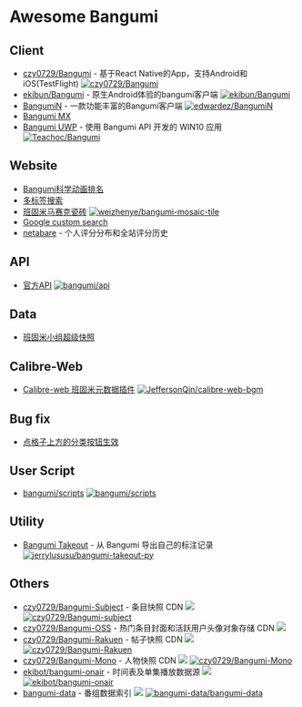 # Awesome Bangumi

<!--## TOC

1. [Client](#client)
2. [Website](#website)
3. [API](#api)
4. [Data](#data)
5. [Calibre-Web](#calibre-web)
6. [Bug fix](#bug-fix)
7. [User Script](#user-script)
8. [Utility](#utility)
9. [Others](#others)
-->

## Client

- [czy0729/Bangumi](https://github.com/czy0729/Bangumi) - 基于React Native的App，支持Android和iOS(TestFlight) [![czy0729/Bangumi](https://img.shields.io/github/last-commit/czy0729/Bangumi?logo=Github)](https://github.com/czy0729/Bangumi) 
- [ekibun/Bangumi](https://github.com/ekibun/Bangumi) - 原生Android体验的bangumi客户端 [![ekibun/Bangumi](https://img.shields.io/github/last-commit/ekibun/Bangumi?logo=Github)](https://github.com/ekibun/Bangumi) 
- [BangumiN](https://bangumin.github.io/) - 一款功能丰富的Bangumi客户端 [![edwardez/BangumiN](https://img.shields.io/github/last-commit/edwardez/BangumiN?logo=Github)](https://github.com/edwardez/BangumiN) 
- [Bangumi MX](http://bgmx.mysxl.cn/)
- [Bangumi UWP](https://bgm.tv/group/topic/349898) - 使用 Bangumi API 开发的 WIN10 应用 [![Teachoc/Bangumi](https://img.shields.io/github/last-commit/Teachoc/Bangumi?logo=Github)](https://github.com/Teachoc/Bangumi) 

## Website

- [Bangumi科学动画排名](https://chii.ai/)
- [多标签搜索](https://windrises.net/bgmtools/multitag/)
- [班固米马赛克瓷砖](https://bgm.tv/group/topic/344198) [![weizhenye/bangumi-mosaic-tile](https://img.shields.io/github/last-commit/weizhenye/bangumi-mosaic-tile?logo=Github)](https://github.com/weizhenye/bangumi-mosaic-tile) 
- [Google custom search](https://cse.google.com/cse?cx=008561732579436191137:pumvqkbpt6w#gsc.tab=0)
- [netabare](https://netaba.re/) - 个人评分分布和全站评分历史

## API

- [官方API](https://github.com/bangumi/api) [![bangumi/api](https://img.shields.io/github/last-commit/bangumi/api?logo=Github)](https://github.com/bangumi/api) 

## Data

- [班固米小组超级快照](https://bgm.tv/group/topic/355832)

## Calibre-Web

- [Calibre-web 班固米元数据插件](https://github.com/JeffersonQin/calibre-web-bgm) [![JeffersonQin/calibre-web-bgm](https://img.shields.io/github/last-commit/JeffersonQin/calibre-web-bgm?logo=Github)](https://github.com/JeffersonQin/calibre-web-bgm) 

## Bug fix

- [点格子上方的分类按钮生效](https://greasyfork.org/zh-CN/scripts/392858-bangumi-%E7%82%B9%E6%A0%BC%E5%AD%90%E4%B8%8A%E6%96%B9%E7%9A%84%E5%88%86%E7%B1%BB%E6%8C%89%E9%92%AE%E7%94%9F%E6%95%88)

## User Script

- [bangumi/scripts](https://github.com/bangumi/scripts) [![bangumi/scripts](https://img.shields.io/github/last-commit/bangumi/scripts?logo=Github)](https://github.com/bangumi/scripts) 

## Utility

- [Bangumi Takeout](https://bgm.tv/group/topic/367988) - 从 Bangumi 导出自己的标注记录 [![jerrylususu/bangumi-takeout-py](https://img.shields.io/github/last-commit/jerrylususu/bangumi-takeout-py?logo=Github)](https://github.com/jerrylususu/bangumi-takeout-py) 

## Others

- [czy0729/Bangumi-Subject](https://github.com/czy0729/Bangumi-subject) - 条目快照 CDN ![](https://data.jsdelivr.com/v1/package/gh/czy0729/Bangumi-Subject/badge)  [![czy0729/Bangumi-subject](https://img.shields.io/github/last-commit/czy0729/Bangumi-subject?logo=Github)](https://github.com/czy0729/Bangumi-subject) 
- [czy0729/Bangumi-OSS](https://www.jsdelivr.com/package/gh/czy0729/Bangumi-OSS) - 热门条目封面和活跃用户头像对象存储 CDN ![](https://data.jsdelivr.com/v1/package/gh/czy0729/Bangumi-OSS/badge) 
- [czy0729/Bangumi-Rakuen](https://github.com/czy0729/Bangumi-Rakuen) - 帖子快照 CDN ![](https://data.jsdelivr.com/v1/package/gh/czy0729/Bangumi-Rakuen/badge)  [![czy0729/Bangumi-Rakuen](https://img.shields.io/github/last-commit/czy0729/Bangumi-Rakuen?logo=Github)](https://github.com/czy0729/Bangumi-Rakuen) 
- [czy0729/Bangumi-Mono](https://github.com/czy0729/Bangumi-Mono) - 人物快照 CDN ![](https://data.jsdelivr.com/v1/package/gh/czy0729/Bangumi-Mono/badge)  [![czy0729/Bangumi-Mono](https://img.shields.io/github/last-commit/czy0729/Bangumi-Mono?logo=Github)](https://github.com/czy0729/Bangumi-Mono) 
- [ekibot/bangumi-onair](https://github.com/ekibot/bangumi-onair) - 时间表及单集播放数据源 ![](https://data.jsdelivr.com/v1/package/gh/ekibot/bangumi-onair/badge)  [![ekibot/bangumi-onair](https://img.shields.io/github/last-commit/ekibot/bangumi-onair?logo=Github)](https://github.com/ekibot/bangumi-onair) 
- [bangumi-data](https://github.com/bangumi-data/bangumi-data) - 番组数据索引 ![](https://data.jsdelivr.com/v1/package/npm/bangumi-data/badge)  [![bangumi-data/bangumi-data](https://img.shields.io/github/last-commit/bangumi-data/bangumi-data?logo=Github)](https://github.com/bangumi-data/bangumi-data) 

